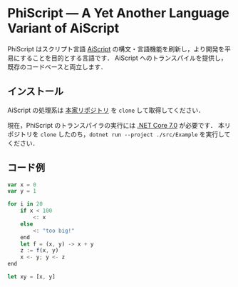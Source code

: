 # PhiScript — A Yet Another Language Variant of AiScript

PhiScript はスクリプト言語 [AiScript](https://github.com/aiscript-dev/aiscript) の構文・言語機能を刷新し，より開発を平易にすることを目的とする言語です．
AiScript へのトランスパイルを提供し，既存のコードベースと両立します．

## インストール

AiScript の処理系は [本家リポジトリ](https://github.com/aiscript-dev/aiscript) を `clone` して取得してください．

現在，PhiScript のトランスパイラの実行には [.NET Core 7.0](https://dotnet.microsoft.com/en-us/download/dotnet/7.0) が必要です．
本リポジトリを `clone` したのち，`dotnet run --project ./src/Example` を実行してください．

## コード例

```js
var x = 0
var y = 1

for i in 20
    if x < 100
        <: x
    else
        <: "too big!"
    end
    let f = (x, y) -> x + y
    z := f(x, y)
    x <- y; y <- z
end

let xy = [x, y]
```
